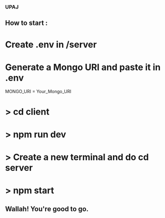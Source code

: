 ### UPAJ

## How to start :
# Create .env in /server
# Generate a Mongo URI and paste it in .env
MONGO_URI = Your_Mongo_URI
# > cd client
# > npm run dev
# > Create a new terminal and do cd server
# > npm start

## Wallah! You're good to go.
